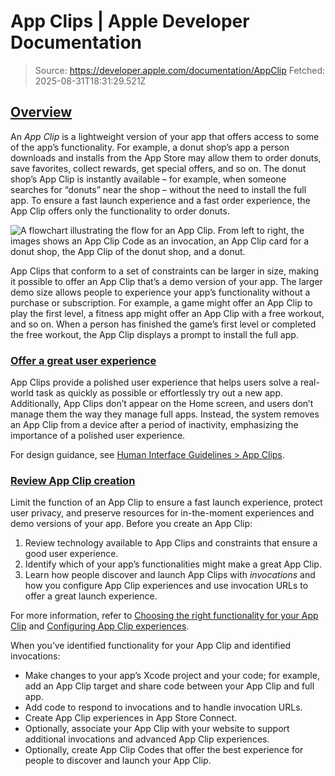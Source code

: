 # App Clips | Apple Developer Documentation

> Source: https://developer.apple.com/documentation/AppClip
> Fetched: 2025-08-31T18:31:29.521Z

## [Overview](https://developer.apple.com/documentation/AppClip#overview)

An _App Clip_ is a lightweight version of your app that offers access to some of the app’s functionality. For example, a donut shop’s app a person downloads and installs from the App Store may allow them to order donuts, save favorites, collect rewards, get special offers, and so on. The donut shop’s App Clip is instantly available – for example, when someone searches for “donuts” near the shop – without the need to install the full app. To ensure a fast launch experience and a fast order experience, the App Clip offers only the functionality to order donuts.

![A flowchart illustrating the flow for an App Clip. From left to right, the images shows an App Clip Code as an invocation, an App Clip card for a donut shop, the App Clip of the donut shop, and a donut.](https://docs-assets.developer.apple.com/published/1fa269ccc94c2866e6b1c27d127a4cb5/media-4301753%402x.png)

App Clips that conform to a set of constraints can be larger in size, making it possible to offer an App Clip that’s a demo version of your app. The larger demo size allows people to experience your app’s functionality without a purchase or subscription. For example, a game might offer an App Clip to play the first level, a fitness app might offer an App Clip with a free workout, and so on. When a person has finished the game’s first level or completed the free workout, the App Clip displays a prompt to install the full app.

### [Offer a great user experience](https://developer.apple.com/documentation/AppClip#Offer-a-great-user-experience)

App Clips provide a polished user experience that helps users solve a real-world task as quickly as possible or effortlessly try out a new app. Additionally, App Clips don’t appear on the Home screen, and users don’t manage them the way they manage full apps. Instead, the system removes an App Clip from a device after a period of inactivity, emphasizing the importance of a polished user experience.

For design guidance, see [Human Interface Guidelines > App Clips](https://developer.apple.com/design/human-interface-guidelines/app-clips/overview/).

### [Review App Clip creation](https://developer.apple.com/documentation/AppClip#Review-App-Clip-creation)

Limit the function of an App Clip to ensure a fast launch experience, protect user privacy, and preserve resources for in-the-moment experiences and demo versions of your app. Before you create an App Clip:

1.  Review technology available to App Clips and constraints that ensure a good user experience.
2.  Identify which of your app’s functionalities might make a great App Clip.
3.  Learn how people discover and launch App Clips with _invocations_ and how you configure App Clip experiences and use invocation URLs to offer a great launch experience.

For more information, refer to [Choosing the right functionality for your App Clip](https://developer.apple.com/documentation/appclip/choosing-the-right-functionality-for-your-app-clip) and [Configuring App Clip experiences](https://developer.apple.com/documentation/appclip/configuring-the-launch-experience-of-your-app-clip).

When you’ve identified functionality for your App Clip and identified invocations:

- Make changes to your app’s Xcode project and your code; for example, add an App Clip target and share code between your App Clip and full app.
- Add code to respond to invocations and to handle invocation URLs.
- Create App Clip experiences in App Store Connect.
- Optionally, associate your App Clip with your website to support additional invocations and advanced App Clip experiences.
- Optionally, create App Clip Codes that offer the best experience for people to discover and launch your App Clip.
